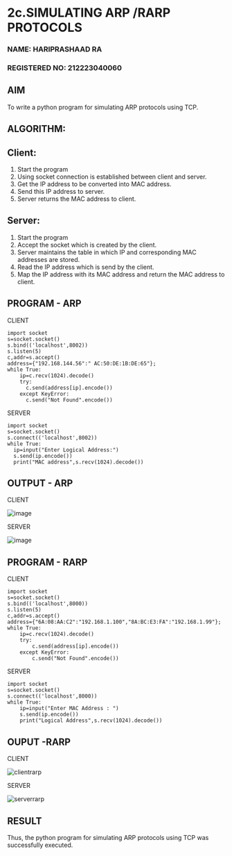 # 2c.SIMULATING ARP /RARP PROTOCOLS

### NAME: HARIPRASHAAD RA
### REGISTERED NO: 212223040060
## AIM
To write a python program for simulating ARP protocols using TCP.
## ALGORITHM:
## Client:
1. Start the program
2. Using socket connection is established between client and server.
3. Get the IP address to be converted into MAC address.
4. Send this IP address to server.
5. Server returns the MAC address to client.
## Server:
1. Start the program
2. Accept the socket which is created by the client.
3. Server maintains the table in which IP and corresponding MAC addresses are
stored.
4. Read the IP address which is send by the client.
5. Map the IP address with its MAC address and return the MAC address to client.

## PROGRAM - ARP

CLIENT
```
import socket
s=socket.socket()
s.bind(('localhost',8002))
s.listen(5)
c,addr=s.accept()
address={"192.168.144.56":" AC:50:DE:1B:DE:65"};
while True:
    ip=c.recv(1024).decode()
    try:
      c.send(address[ip].encode())
    except KeyError:
      c.send("Not Found".encode())
```

SERVER
```
import socket
s=socket.socket()
s.connect(('localhost',8002))
while True:
  ip=input("Enter Logical Address:")
  s.send(ip.encode())
  print("MAC address",s.recv(1024).decode())
```

## OUTPUT - ARP
CLIENT

![image](https://github.com/user-attachments/assets/51b69a29-1303-4f5d-84fd-888c73f6cc80)

SERVER

![image](https://github.com/user-attachments/assets/8b7ccc18-40b4-4489-8f50-12b6dc3dc576)





## PROGRAM - RARP
CLIENT
```
import socket
s=socket.socket()
s.bind(('localhost',8000))
s.listen(5)
c,addr=s.accept()
address={"6A:08:AA:C2":"192.168.1.100","8A:BC:E3:FA":"192.168.1.99"};
while True:
    ip=c.recv(1024).decode()
    try:
        c.send(address[ip].encode())
    except KeyError:
        c.send("Not Found".encode())

```



SERVER
```
import socket
s=socket.socket()
s.connect(('localhost',8000))
while True:
    ip=input("Enter MAC Address : ")
    s.send(ip.encode())
    print("Logical Address",s.recv(1024).decode())
```
## OUPUT -RARP

CLIENT

![clientrarp](https://github.com/user-attachments/assets/ce37c826-e674-4a82-8b4c-38d5b0353cb3)



SERVER

![serverrarp](https://github.com/user-attachments/assets/48a3202a-cc4d-4cd8-8397-c8c87caa51a3)



## RESULT
Thus, the python program for simulating ARP protocols using TCP was successfully 
executed.
